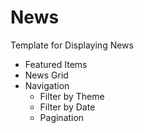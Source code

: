 # News

Template for Displaying News

- Featured Items   
- News Grid
- Navigation
   - Filter by Theme
   - Filter by Date
   - Pagination
